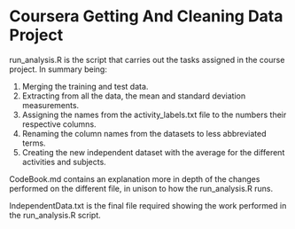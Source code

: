# Coursera Getting And Cleaning Data Project

run_analysis.R is the script that carries out the tasks assigned in the course project. 
In summary being:
1. Merging the training and test data.
2. Extracting from all the data, the mean and standard deviation measurements. 
3. Assigning the names from the activity_labels.txt file to the numbers their respective columns.
4. Renaming the column names from the datasets to less abbreviated terms.
5. Creating the new independent dataset with the average for the different activities and subjects.

CodeBook.md contains an explanation more in depth of the changes performed on the different file, 
in unison to how the run_analysis.R runs. 

IndependentData.txt is the final file required showing the work performed in the run_analysis.R script.